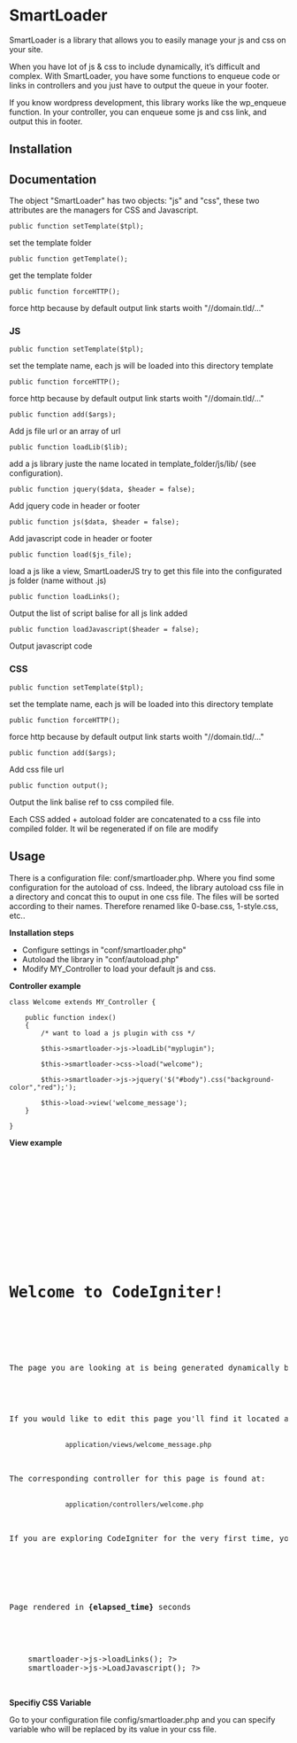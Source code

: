 # SmartLoader

SmartLoader is a library that allows you to easily manage your js and css on your site.

When you have lot of js & css to include dynamically, it’s difficult and complex. With SmartLoader, you have some functions to enqueue code or links in controllers and you just have to output the queue in your footer.

If you know wordpress development, this library works like the wp_enqueue function. In your controller, you can enqueue some js and css link, and output this in footer.


## Installation 

## Documentation

The object "SmartLoader" has two objects: "js" and "css", these two attributes are the managers for CSS and Javascript.

	public function setTemplate($tpl);
set the template folder

	public function getTemplate();
get the template folder

	public function forceHTTP();
force http because by default output link starts woith "//domain.tld/..."


### JS

	public function setTemplate($tpl);
set the template name, each js will be loaded into this directory template

	public function forceHTTP();
force http because by default output link starts woith "//domain.tld/..."

	public function add($args);
Add js file url or an array of url

	public function loadLib($lib);
add a js library juste the name located in template_folder/js/lib/ (see configuration).

	public function jquery($data, $header = false);
Add jquery code in header or footer

	public function js($data, $header = false);
Add javascript code in header or footer

	public function load($js_file);
load a js like a view, SmartLoaderJS try to get this file into the configurated js folder (name without .js)

	public function loadLinks();
Output the list of script balise for all js link added

	public function loadJavascript($header = false);
Output javascript code


### CSS

	public function setTemplate($tpl);
set the template name, each js will be loaded into this directory template

	public function forceHTTP();
force http because by default output link starts woith "//domain.tld/..."

	public function add($args);
Add css file url

	public function output();
Output the link balise ref to css compiled file.

Each CSS added + autoload folder are concatenated to a css file into compiled folder. It wil be regenerated if on file are modify


## Usage

There is a configuration file: conf/smartloader.php. Where you find some configuration for the autoload of css. Indeed, the library autoload css file in a directory and concat this to ouput in one css file.
The files will be sorted according to their names. Therefore renamed like 0-base.css, 1-style.css, etc..

__Installation steps__

* Configure settings in "conf/smartloader.php"
* Autoload the library in "conf/autoload.php"
* Modify MY_Controller to load your default js and css.

__Controller example__

	class Welcome extends MY_Controller {

		public function index()
		{
			/* want to load a js plugin with css */
			
			$this->smartloader->js->loadLib("myplugin");
			
			$this->smartloader->css->load("welcome");
			
			$this->smartloader->js->jquery('$("#body").css("background-color","red");');
			
			$this->load->view('welcome_message');
		}
		
	}

__View example__
<pre>
	<!DOCTYPE html>
	<html lang="en">
	<head>
		<meta charset="utf-8">
		<title>Welcome to CodeIgniter</title>
		<link href='<?php echo $this->smartloader->css->output(); ?>' rel='stylesheet'/>
	</head>
	<body>

	<div id="container">
		<h1>Welcome to CodeIgniter!</h1>

		<div id="body">
			<p>The page you are looking at is being generated dynamically by CodeIgniter.</p>

			<p>If you would like to edit this page you'll find it located at:</p>
			<code>application/views/welcome_message.php</code>

			<p>The corresponding controller for this page is found at:</p>
			<code>application/controllers/welcome.php</code>

			<p>If you are exploring CodeIgniter for the very first time, you should start by reading the <a href="user_guide/">User Guide</a>.</p>
		</div>

		<p class="footer">Page rendered in <strong>{elapsed_time}</strong> seconds</p>
	</div>

	<?php echo $this->smartloader->js->loadLinks(); ?>
	<?php echo $this->smartloader->js->LoadJavascript(); ?>
	</body>
	</html>
</pre>
__Specifiy CSS Variable__

Go to your configuration file config/smartloader.php and you can specify variable who will be replaced by its value in your css file. 
